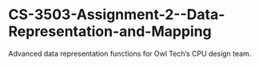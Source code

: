 # CS-3503-Assignment-2--Data-Representation-and-Mapping
 Advanced data representation functions for Owl Tech’s CPU design team.
